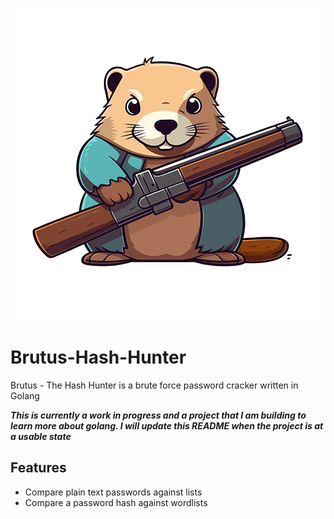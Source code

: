 ![Brutus](Brutus.png)
# Brutus-Hash-Hunter
Brutus - The Hash Hunter is a brute force password cracker written in Golang

***This is currently a work in progress and a project that I am building to learn more about golang. I will update this README when the project is at a usable state***

## Features

- Compare plain text passwords against lists
- Compare a password hash against wordlists


